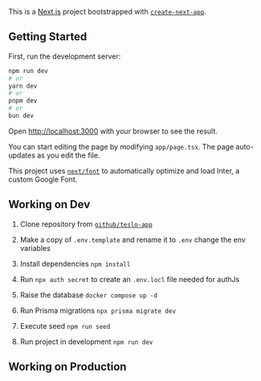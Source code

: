 This is a [Next.js](https://nextjs.org/) project bootstrapped with [`create-next-app`](https://github.com/vercel/next.js/tree/canary/packages/create-next-app).

## Getting Started

First, run the development server:

```bash
npm run dev
# or
yarn dev
# or
pnpm dev
# or
bun dev
```

Open [http://localhost:3000](http://localhost:3000) with your browser to see the result.

You can start editing the page by modifying `app/page.tsx`. The page auto-updates as you edit the file.

This project uses [`next/font`](https://nextjs.org/docs/basic-features/font-optimization) to automatically optimize and load Inter, a custom Google Font.

## Working on Dev

1. Clone repository from [`github/teslo-app`](https://github.com/jojupacr5/teslo-shop)

2. Make a copy of `.env.template` and rename it to `.env` change the env variables

3. Install dependencies `npm install`

4. Run `npx auth secret` to create an `.env.locl` file needed for authJs

5. Raise the database `docker compose up -d`

6. Run Prisma migrations `npx prisma migrate dev`

7. Execute seed `npm run seed`

8. Run project in development `npm run dev`

## Working on Production
